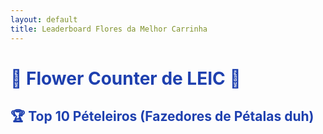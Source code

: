 ```yaml
---
layout: default
title: Leaderboard Flores da Melhor Carrinha 
---
```


# 🌸 Flower Counter de LEIC 🌸

## 🏆 Top 10 Pételeiros (Fazedores de Pétalas duh)

<div id="leaderboard"></div>

<div id="contador" style=" background: #90E0EF; border-radius: 16px; font-size: 1.2em; box-shadow: 0 4px 12px rgba(0,0,0,0.1);"></div>


<script>
  const sheetID = '14PnbkAb4wUjOORFmwI6ThG-WUsuDq6tdIMgSTexcs0o';
  const range = 'Leaderboard'; 
  const sheetURL = `https://sheets.googleapis.com/v4/spreadsheets/${sheetID}/values/${range}?key=AIzaSyDoUCZ4ZOdOZXy0OUGxGr5bW34VyqzP50U`;

  fetch(sheetURL)
    .then(response => response.json())
    .then(data => {
      const entries = data.values;

      const leaderboardData = entries.slice(1).filter(row => row[0] && !isNaN(row[1]));
      leaderboardData.sort((a, b) => b[1] - a[1]);
      const top10 = leaderboardData.slice(0, 10);

      let html = '<table><tr><th>Posição</th><th>Nome do Pételeiro</th><th>Pontuação</th></tr>';
      top10.forEach((row, i) => {
        html += `<tr><td>${i + 1}</td><td>${row[0]}</td><td>${row[1]}</td></tr>`;
      });
      html += '</table>';
      document.getElementById('leaderboard').innerHTML = html;

      const faltamPetalas = entries[1][5]; // F2
      const faltamFlores = entries[1][6];  // G2

      const hoje = new Date();
      const vinteMaio = new Date(hoje.getFullYear(), 4, 20);
      if (hoje > vinteMaio) vinteMaio.setFullYear(vinteMaio.getFullYear() + 1);
      const diasRestantes = Math.ceil((vinteMaio - hoje) / (1000 * 60 * 60 * 24));

      const infoHTML = `
        <div style="margin-top: 30px; font-size: 1.3em; text-align: left;">
          <div style="margin-bottom: 10px;">
            ⏳ <strong>Faltam ${diasRestantes} dias</strong> para o glorioso Cortejo</strong>!
          </div>
          <div>
            🌼 <strong>Faltam ${faltamFlores} flores</strong> e 🌸 <strong>${faltamPetalas} pétalas</strong> para atingir o objetivo!
          </div>

          <div>
            🦨 Faltam <strong>12047348733242875639086359</strong> dias para os caloiros deixarem de ser <strong> burros </strong> 
          </div>

          
        </div>
      `;
      document.getElementById('contador').innerHTML = infoHTML;
    })
    .catch(error => console.error('Erro ao carregar os dados: ', error));
</script>


<style>
  header, .header, .page-header {
    display: none;
  }

    h1, h2, h3, h4, h5, h6 {
    color: #1e40af !important;
  }

  a {
    color: #2563eb !important;
  }
  
</style>
